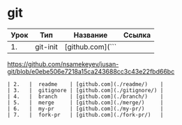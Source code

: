 # git

| Урок | Тип               | Название  | Ссылка                     |
| ---- | ----------------- | --------- | -------------------------- |
| 1.   |  git-init  | [github.com](```
https://github.com/nsamekeyev/jusan-git/blob/e0ebe506e7218a15ca243688cc3c43e22fbd66bc
```)  |
| 2.   |  readme    | [github.com](./readme/)    |
| 3.   |  gitignore | [github.com](./gitignore/) |
| 4.   |  branch    | [github.com](./branch/)    |
| 5.   |  merge     | [github.com](./merge/)     |
| 6.   |  my-pr     | [github.com](./my-pr/)     |
| 7.   |  fork-pr   | [github.com](./fork-pr/)   |
